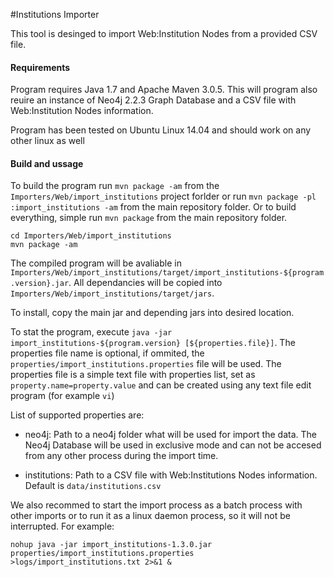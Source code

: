 #Institutions Importer

This tool is desinged to import Web:Institution Nodes from a provided CSV file.

#### Requirements

Program requires Java 1.7 and Apache Maven 3.0.5. This will program also reuire an instance of Neo4j 2.2.3 Graph Database and a CSV file with Web:Institution Nodes information.

Program has been tested on Ubuntu Linux 14.04 and should work on any other linux as well

#### Build and ussage

To build the program run `mvn package -am` from the `Importers/Web/import_institutions` project forlder 
or run `mvn package -pl :import_institutions -am` from the main repository folder. Or to build everything,
simple run `mvn package` from the main repository folder.

```
cd Importers/Web/import_institutions
mvn package -am
```

The compiled program will be avaliable in `Importers/Web/import_institutions/target/import_institutions-${program.version}.jar`. 
All dependancies will be copied into `Importers/Web/import_institutions/target/jars`. 

To install, copy the main jar and depending jars into desired location.

To stat the program, execute `java -jar import_institutions-${program.version} [${properties.file}]`. The properties file name
is optional, if ommited, the `properties/import_institutions.properties` file will be used. The properties file is a simple text 
file with properties list, set as `property.name=property.value` and can be created using any text file edit program 
(for example `vi`)

List of supported properties are: 

* neo4j: Path to a neo4j folder what will be used for import the data. The Neo4j Database will be used in exclusive mode and can not be 
accesed from any other process during the import time.

* institutions: Path to a CSV file with Web:Institutions Nodes information. Default is `data/institutions.csv`

We also recommed to start the import process as a batch process with other imports or to run it as a linux daemon process, so it will not 
be interrupted. For example:

```
nohup java -jar import_institutions-1.3.0.jar properties/import_institutions.properties >logs/import_institutions.txt 2>&1 &
```




